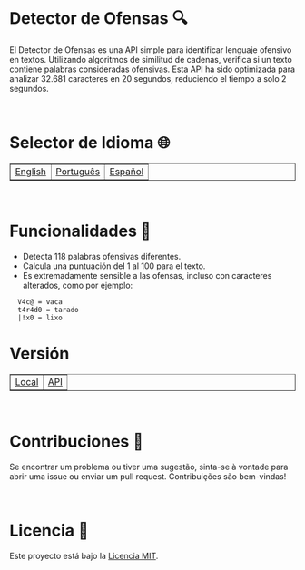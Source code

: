 # Detector de Ofensas 🔍

El Detector de Ofensas es una API simple para identificar lenguaje ofensivo en textos. Utilizando algoritmos de similitud de cadenas, verifica si un texto contiene palabras consideradas ofensivas. Esta API ha sido optimizada para analizar 32.681 caracteres en 20 segundos, reduciendo el tiempo a solo 2 segundos.

<br>

# Selector de Idioma 🌐

<table border=1>
  <tr>
    <td><a href="https://github.com/JaymeFernandes/Detector_Ofensas/blob/main/README.md">English</a></td>
    <td><a href="https://github.com/JaymeFernandes/Detector_Ofensas/blob/main/README_pt.md">Português</a></td>
    <td><a href="https://github.com/JaymeFernandes/Detector_Ofensas/blob/main/README_es.md">Español</a></td>
  </tr>
</table>

<br>

# Funcionalidades 🚀

- Detecta 118 palabras ofensivas diferentes.
- Calcula una puntuación del 1 al 100 para el texto.
- Es extremadamente sensible a las ofensas, incluso con caracteres alterados, como por ejemplo:
```
  V4c@ = vaca
  t4r4d0 = tarado
  |!x0 = lixo
```

# Versión

<table border=1>
  <tr>
    <td><a href="https://github.com/JaymeFernandes/Detector_Ofensas/tree/main/Local-Dll">Local</a></td>
    <td><a href="https://github.com/JaymeFernandes/Detector_Ofensas/tree/main/Online-Api">API</a></td>
  </tr>
</table>

<br>

# Contribuciones 🤝

Se encontrar um problema ou tiver uma sugestão, sinta-se à vontade para abrir uma issue ou enviar um pull request. Contribuições são bem-vindas!

<br>

# Licencia 📝

Este proyecto está bajo la [Licencia MIT](LICENSE).